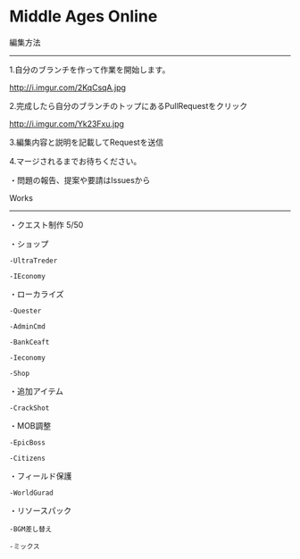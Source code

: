 Middle Ages Online
==================

編集方法
________
1.自分のブランチを作って作業を開始します。

http://i.imgur.com/2KqCsqA.jpg

2.完成したら自分のブランチのトップにあるPullRequestをクリック

http://i.imgur.com/Yk23Fxu.jpg

3.編集内容と説明を記載してRequestを送信


4.マージされるまでお待ちください。

・問題の報告、提案や要請はIssuesから


Works
_____

・クエスト制作 5/50

・ショップ

    -UltraTreder

    -IEconomy

・ローカライズ 

    -Quester

    -AdminCmd

    -BankCeaft

    -Ieconomy

    -Shop
・追加アイテム

    -CrackShot

・MOB調整

    -EpicBoss

    -Citizens

・フィールド保護

    -WorldGurad

・リソースパック

    -BGM差し替え

    -ミックス
